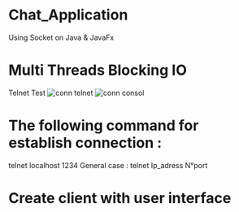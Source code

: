 # Chat_Application
Using Socket on Java & JavaFx
# Multi Threads Blocking IO
Telnet Test
![conn telnet](https://user-images.githubusercontent.com/110602716/229302229-c06e9e75-1b3d-4fb8-b52e-546f54cc5847.png)
![conn consol](https://user-images.githubusercontent.com/110602716/229302251-6c70e44a-e5cc-49be-b1f3-9ba1bbf11bd4.png)

# The following command for establish connection :
telnet localhost 1234 
General case : telnet  Ip_adress  N°port

# Create client with user interface
